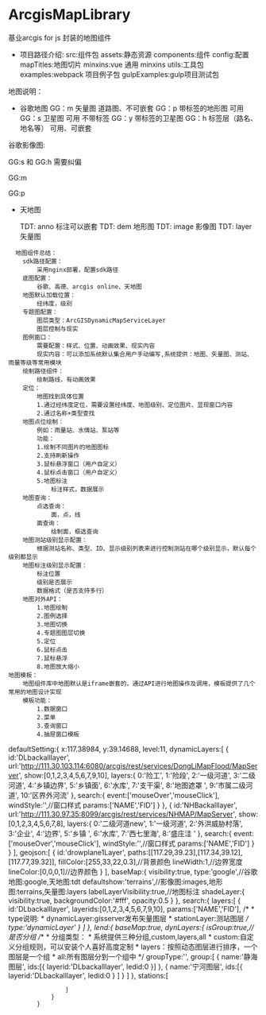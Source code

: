 # ArcgisMapLibrary
基业arcgis for js 封装的地图组件


* 项目路径介绍:
  src:组件包
    assets:静态资源
    components:组件
    config:配置
    mapTitles:地图切片
    minxins:vue 通用 minxins
    utils:工具包
  examples:webpack 项目例子包
  gulpExamples:gulp项目测试包
  

地图说明：

* 谷歌地图
  GG：m  矢量图 道路图、不可嵌套
  GG：p  带标签的地形图 可用
  GG：s  卫星图  可用  不带标签
  GG：y  带标签的卫星图 
  GG：h  标签层（路名、地名等） 可用、可嵌套

谷歌影像图:

  GG:s 和 GG:h 需要纠偏

  GG:m

  GG:p


* 天地图

  TDT: anno  标注可以嵌套
  TDT: dem 地形图
  TDT: image 影像图
  TDT: layer 矢量图

~~~
  地图组件总结：
    sdk路径配置：
        采用nginx部署，配置sdk路径
    底图配置：
        谷歌、高德、arcgis online、天地图
    地图默认加载位置：
        经纬度，级别
    专题图配置：
        图层类型：ArcGISDynamicMapServiceLayer
        图层控制与现实
    图例窗口：
        需要配置：样式、位置、动画效果、现实内容
        现实内容：可以添加系统默认集合用户手动编写,系统提供：地图、矢量图、测站、雨量等级等常用模块
    绘制路径组件：
        绘制路线，有动画效果
    定位：
        地图找到具体位置
        1.通过经纬度定位，需要设置经纬度、地图级别、定位图片、显现窗口内容
        2.通过名称+类型查找
    地图点位绘制：
        例如：雨量站、水情站、泵站等
        功能：
        1.绘制不同图片的地图图标
        2.支持刷新操作
        3.鼠标悬浮窗口（用户自定义）
        4.鼠标点击窗口（用户自定义）
        5.地图标注
            标注样式，数据展示
    地图查询：
        点选查询：
            面，点，线
        面查询：
            绘制面，框选查询
    地图测站级别显示配置：
        根据测站名称、类型、ID、显示级别列表来进行控制测站在哪个级别显示，默认每个级别都显示
    地图标注级别显示配置：
        标注位置
        级别是否展示
        数据格式（是否支持多行）
    地图对外API：
        1.地图绘制
        2.图例选择
        3.地图切换
        4.专题图图层切换
        5.定位
        6.鼠标点击
        7.鼠标悬浮
        8.地图放大缩小
地图模板：
    地图组件库中地图默认是iframe嵌套的，通过API进行地图操作及调用，模板提供了几个常用的地图设计实现
    模板功能：
        1.数据窗口
        2.菜单
        3.查询窗口
        4.抽屉窗口模板
~~~





defaultSetting:{
                x:117.38984,
                y:39.14688,
                level:11,
                dynamicLayers:[
                    {
                        id:'DLbackalllayer',
                        url:'http://111.30.103.114:6080/arcgis/rest/services/DongLiMapFlood/MapServer',
                        show:[0,1,2,3,4,5,6,7,9,10],
                        layers:{
                            0:'险工',
                            1:'险段',
                            2:'一级河道',
                            3:'二级河道',
                            4:'乡镇边界',
                            5:'乡镇面',
                            6:'水库',
                            7:'支干渠',
                            8:'地图遮罩 ',
                            9:'市属二级河道',
                            10:'区界外河流'
                        },
                        search:{
                            event:['mouseOver','mouseClick'],
                            windStyle:'',//窗口样式
                            params:['NAME','FID']
                        }
                    },
                    {
                        id:'NHBackalllayer',
                        url:'http://111.30.97.35:8099/arcgis/rest/services/NHMAP/MapServer',
                        show:[0,1,2,3,4,5,6,7,8],
                        layers:{
                            0:'二级河道new',
                            1:'一级河道',
                            2:'外洪威胁村落',
                            3:'企业',
                            4:'边界',
                            5:'乡镇 ',
                            6:'水库',
                            7:'西七里海',
                            8:'盛庄洼 '
                        },
                        search:{
                            event:['mouseOver','mouseClick'],
                            windStyle:'',//窗口样式
                            params:['NAME','FID']
                        }
                    }
                ],
                geojson:[
                    {
                        id:'drowplane1Layer',
                        paths:[[117.29,39.23],[117.34,39.12],[117.77,39.32]],
                        fillColor:[255,33,22,0.3],//背景颜色
                        lineWidth:1,//边界宽度
                        lineColor:[0,0,0,1]//边界颜色
                    }
                ],
                baseMap:{
                    visibility:true,
                    type:'google',//谷歌地图:google,天地图:tdt
                    defaultshow:'terrains',//影像图:images,地形图:terrains,矢量图:layers
                    labelLayerVisibility:true,//地图标注
                    shadeLayer:{
                        visibility:true,
                        backgroundColor:'#fff',
                        opacity:0.5
                    }
                },
                search:{
                    layers:[
                        {
                            id:'DLbackalllayer',
                            layerids:[0,1,2,3,4,5,6,7,9,10],
                            params:['NAME','FID'],
                            /*
                             * type说明:
                             *    dynamicLayer:gisserver发布矢量图层
                             *    stationLayer:测站图层
                             */
                            type:'dynamicLayer'
                        }
                    ]
                },
                lend:{
                    baseMap:true,
                    dynLayers:{
                        isGroup:true,//是否分组
                        /**
                         * 分组类型：
                         *  系统提供三种分组,custom,layers,all
                         * custom:自定义分组规则，可以安装个人喜好高度定制
                         * layers：按照动态图层进行排序，一个图层是一个组
                         * all:所有图层分到一个组中
                         */
                        groupType:'',
                        group:[
                            {
                                name:'静海图层',
                                ids:[{
                                    layerid:'DLbackalllayer',
                                    ledid:0
                                }]
                            },
                            {
                                name:'宁河图层',
                                ids:[{
                                    layerid:'DLbackalllayer',
                                    ledid:0
                                }
                                ]
                            }
                        ]
                    },
                    stations:[

                    ]
                }
            }